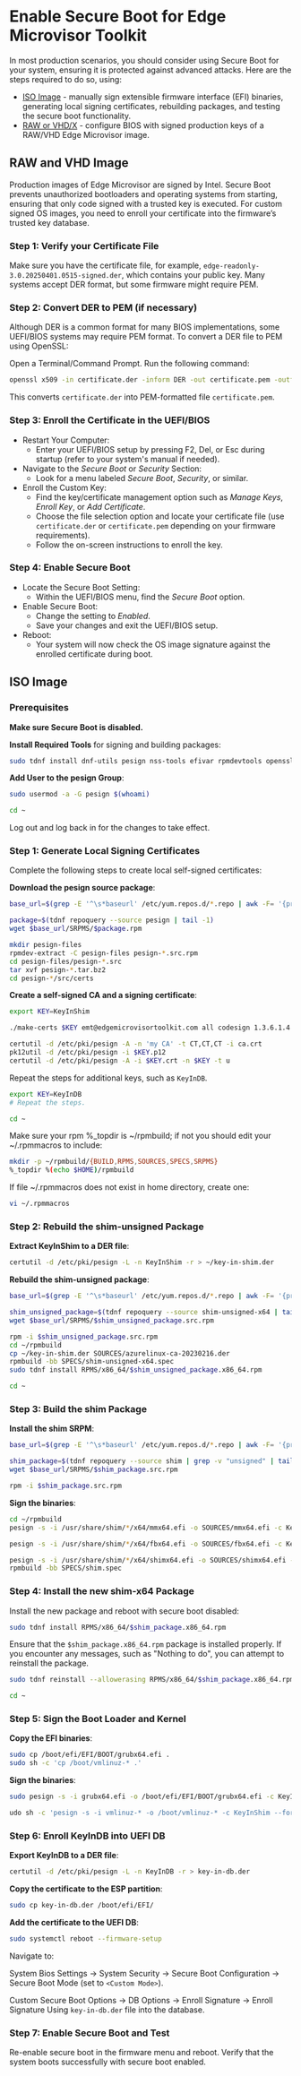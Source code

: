 # Enable Secure Boot for Edge Microvisor Toolkit

In most production scenarios, you should consider using Secure Boot for your system, ensuring
it is protected against advanced attacks. Here are the steps required to do so, using:

- [ISO Image](#iso-image) - manually sign extensible firmware interface (EFI) binaries,
  generating local signing certificates, rebuilding packages, and testing the secure boot
  functionality.
- [RAW or VHD/X](#raw-and-vhd-image) - configure BIOS with signed production keys of
a RAW/VHD Edge Microvisor image.

## RAW and VHD Image

Production images of Edge Microvisor are signed by Intel. Secure Boot prevents
unauthorized bootloaders and operating systems from starting, ensuring that only
code signed with a trusted key is executed. For custom signed OS images, you need
to enroll your certificate into the firmware’s trusted key database.

### Step 1: Verify your Certificate File

Make sure you have the certificate file, for example, `edge-readonly-3.0.20250401.0515-signed.der`,
which contains your public key. Many systems accept DER format, but some firmware might
require PEM.

### Step 2: Convert DER to PEM (if necessary)

Although DER is a common format for many BIOS implementations, some UEFI/BIOS
systems may require PEM format. To convert a DER file to PEM using OpenSSL:

Open a Terminal/Command Prompt. Run the following command:

```bash
openssl x509 -in certificate.der -inform DER -out certificate.pem -outform PEM
```

This converts `certificate.der` into PEM-formatted file `certificate.pem`.

### Step 3: Enroll the Certificate in the UEFI/BIOS

- Restart Your Computer:
  - Enter your UEFI/BIOS setup by pressing F2, Del, or Esc during startup (refer to your
    system's manual if needed).
- Navigate to the *Secure Boot* or *Security* Section:
  - Look for a menu labeled *Secure Boot*, *Security*, or similar.
- Enroll the Custom Key:
  - Find the key/certificate management option such as *Manage Keys*, *Enroll Key*, or
    *Add Certificate*.
  - Choose the file selection option and locate your certificate file (use `certificate.der`
    or `certificate.pem` depending on your firmware requirements).
  - Follow the on-screen instructions to enroll the key.

### Step 4: Enable Secure Boot

- Locate the Secure Boot Setting:
  - Within the UEFI/BIOS menu, find the *Secure Boot* option.
- Enable Secure Boot:
  - Change the setting to *Enabled*.
  - Save your changes and exit the UEFI/BIOS setup.
- Reboot:
  - Your system will now check the OS image signature against the enrolled certificate
    during boot.

## ISO Image

### Prerequisites

**Make sure Secure Boot is disabled.**

**Install Required Tools** for signing and building packages:

```bash
sudo tdnf install dnf-utils pesign nss-tools efivar rpmdevtools openssl kernel-devel keyutils dos2unix vim-extra
```

**Add User to the pesign Group**:

```bash
sudo usermod -a -G pesign $(whoami)
```
```bash
cd ~
```

Log out and log back in for the changes to take effect.

### Step 1: Generate Local Signing Certificates

Complete the following steps to create local self-signed certificates:

**Download the pesign source package**:

```bash
base_url=$(grep -E '^\s*baseurl' /etc/yum.repos.d/*.repo | awk -F= '{print $2}' | sed 's/^[ \t]*//')

package=$(tdnf repoquery --source pesign | tail -1)
wget $base_url/SRPMS/$package.rpm

mkdir pesign-files
rpmdev-extract -C pesign-files pesign-*.src.rpm
cd pesign-files/pesign-*.src
tar xvf pesign-*.tar.bz2
cd pesign-*/src/certs
```

**Create a self-signed CA and a signing certificate**:

```bash
export KEY=KeyInShim

./make-certs $KEY emt@edgemicrovisortoolkit.com all codesign 1.3.6.1.4.1.311.10.3.1

certutil -d /etc/pki/pesign -A -n 'my CA' -t CT,CT,CT -i ca.crt
pk12util -d /etc/pki/pesign -i $KEY.p12
certutil -d /etc/pki/pesign -A -i $KEY.crt -n $KEY -t u
```

Repeat the steps for additional keys, such as `KeyInDB`.

```bash
export KEY=KeyInDB
# Repeat the steps.
```

```bash
cd ~
```
Make sure your rpm %_topdir is ~/rpmbuild; if not you should edit your ~/.rpmmacros to include:

```bash
mkdir -p ~/rpmbuild/{BUILD,RPMS,SOURCES,SPECS,SRPMS}
%_topdir %(echo $HOME)/rpmbuild
```
If file ~/.rpmmacros does not exist in home directory, create one:
```bash
vi ~/.rpmmacros
```

### Step 2: Rebuild the shim-unsigned Package

**Extract KeyInShim to a DER file**:

```bash
certutil -d /etc/pki/pesign -L -n KeyInShim -r > ~/key-in-shim.der
```

**Rebuild the shim-unsigned package**:

```bash
base_url=$(grep -E '^\s*baseurl' /etc/yum.repos.d/*.repo | awk -F= '{print $2}' | sed 's/^[ \t]*//')

shim_unsigned_package=$(tdnf repoquery --source shim-unsigned-x64 | tail -1 | sed 's/\.src$//')
wget $base_url/SRPMS/$shim_unsigned_package.src.rpm

rpm -i $shim_unsigned_package.src.rpm
cd ~/rpmbuild
cp ~/key-in-shim.der SOURCES/azurelinux-ca-20230216.der
rpmbuild -bb SPECS/shim-unsigned-x64.spec
sudo tdnf install RPMS/x86_64/$shim_unsigned_package.x86_64.rpm
```
```bash
cd ~
```

### Step 3: Build the shim Package

**Install the shim SRPM**:

```bash
base_url=$(grep -E '^\s*baseurl' /etc/yum.repos.d/*.repo | awk -F= '{print $2}' | sed 's/^[ \t]*//')

shim_package=$(tdnf repoquery --source shim | grep -v "unsigned" | tail -1 | sed 's/\.src$//')
wget $base_url/SRPMS/$shim_package.src.rpm

rpm -i $shim_package.src.rpm
```

**Sign the binaries**:

```bash
cd ~/rpmbuild
pesign -s -i /usr/share/shim/*/x64/mmx64.efi -o SOURCES/mmx64.efi -c KeyInShim --force

pesign -s -i /usr/share/shim/*/x64/fbx64.efi -o SOURCES/fbx64.efi -c KeyInShim --force

pesign -s -i /usr/share/shim/*/x64/shimx64.efi -o SOURCES/shimx64.efi -c KeyInDB --force
rpmbuild -bb SPECS/shim.spec
```

### Step 4: Install the new shim-x64 Package

Install the new package and reboot with secure boot disabled:

```bash
sudo tdnf install RPMS/x86_64/$shim_package.x86_64.rpm
```
Ensure that the `$shim_package.x86_64.rpm` package is installed properly. If you encounter any messages, such as "Nothing to do", you can attempt to reinstall the package.

```bash
sudo tdnf reinstall --allowerasing RPMS/x86_64/$shim_package.x86_64.rpm
```

```bash
cd ~
```


### Step 5: Sign the Boot Loader and Kernel

**Copy the EFI binaries**:

```bash
sudo cp /boot/efi/EFI/BOOT/grubx64.efi .
sudo sh -c 'cp /boot/vmlinuz-* .'
```

**Sign the binaries**:

```bash
sudo pesign -s -i grubx64.efi -o /boot/efi/EFI/BOOT/grubx64.efi -c KeyInShim --force

udo sh -c 'pesign -s -i vmlinuz-* -o /boot/vmlinuz-* -c KeyInShim --force'
```

### Step 6: Enroll KeyInDB into UEFI DB

**Export KeyInDB to a DER file**:

```bash
certutil -d /etc/pki/pesign -L -n KeyInDB -r > key-in-db.der
```

**Copy the certificate to the ESP partition**:

```bash
sudo cp key-in-db.der /boot/efi/EFI/
```

**Add the certificate to the UEFI DB**:

```bash
sudo systemctl reboot --firmware-setup
```

Navigate to:

System Bios Settings → System Security → Secure Boot Configuration → Secure Boot Mode (set to `<Custom Mode>`).

Custom Secure Boot Options → DB Options → Enroll Signature → Enroll Signature Using `key-in-db.der` file into the database.

### Step 7: Enable Secure Boot and Test

Re-enable secure boot in the firmware menu and reboot. Verify that the system boots successfully with secure boot enabled.

